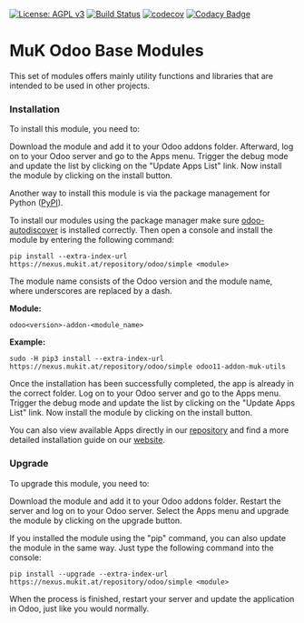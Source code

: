 [![License: AGPL v3](https://img.shields.io/badge/License-AGPL%20v3-blue.svg)](https://www.gnu.org/licenses/agpl-3.0)
[![Build Status](https://travis-ci.org/muk-it/muk_base.svg?branch=11.0)](https://travis-ci.org/muk-it/muk_base)
[![codecov](https://codecov.io/gh/muk-it/muk_base/branch/11.0/graph/badge.svg)](https://codecov.io/gh/muk-it/muk_base)
[![Codacy Badge](https://api.codacy.com/project/badge/Grade/c867f25820614ed795e7567e37bd81c0)](https://www.codacy.com/app/keshrath/muk_base?utm_source=github.com&amp;utm_medium=referral&amp;utm_content=muk-it/muk_base&amp;utm_campaign=Badge_Grade)

# MuK Odoo Base Modules

This set of modules offers mainly utility functions and libraries that are intended to be used in other projects.

### Installation

To install this module, you need to:

Download the module and add it to your Odoo addons folder. Afterward,
log on to your Odoo server and go to the Apps menu. Trigger the debug
mode and update the list by clicking on the "Update Apps List" link. Now
install the module by clicking on the install button.

Another way to install this module is via the package management for
Python ([PyPI]).

To install our modules using the package manager make sure
[odoo-autodiscover] is installed correctly. Then open a console and
install the module by entering the following command:

`pip install --extra-index-url https://nexus.mukit.at/repository/odoo/simple <module>`

The module name consists of the Odoo version and the module name, where
underscores are replaced by a dash.

**Module:**

`odoo<version>-addon-<module_name>`

**Example:**

`sudo -H pip3 install --extra-index-url https://nexus.mukit.at/repository/odoo/simple odoo11-addon-muk-utils`

Once the installation has been successfully completed, the app is
already in the correct folder. Log on to your Odoo server and go to the
Apps menu. Trigger the debug mode and update the list by clicking on the
"Update Apps List" link. Now install the module by clicking on the
install button.

You can also view available Apps directly in our [repository] and find a
more detailed installation guide on our [website].

### Upgrade

To upgrade this module, you need to:

Download the module and add it to your Odoo addons folder. Restart the
server and log on to your Odoo server. Select the Apps menu and upgrade
the module by clicking on the upgrade button.

If you installed the module using the "pip" command, you can also update
the module in the same way. Just type the following command into the
console:

`pip install --upgrade --extra-index-url https://nexus.mukit.at/repository/odoo/simple <module>`

When the process is finished, restart your server and update the
application in Odoo, just like you would normally.

  [PyPI]: https://pypi.org/project/pip/
  [odoo-autodiscover]: https://pypi.org/project/odoo-autodiscover/
  [repository]: https://nexus.mukit.at/#browse/browse:odoo
  [website]: https://mukit.at/page/open-source
  [MuK IT]: https://www.mukit.at/
